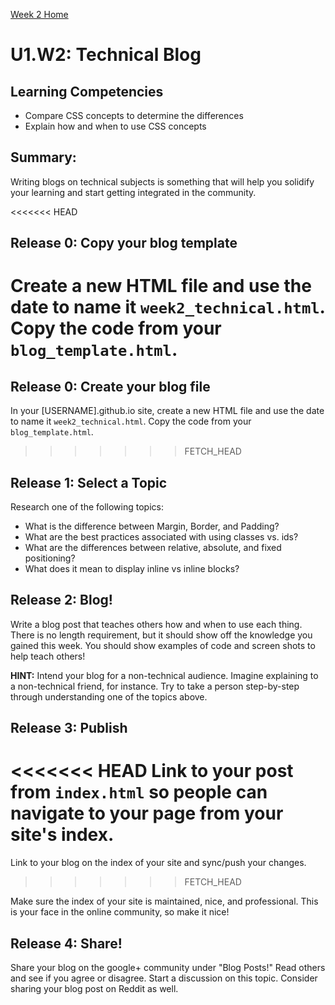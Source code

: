 [Week 2 Home](./)

# U1.W2: Technical Blog

## Learning Competencies
- Compare CSS concepts to determine the differences
- Explain how and when to use CSS concepts


## Summary:
Writing blogs on technical subjects is something that will help you solidify your learning and start getting integrated in the community. 

<<<<<<< HEAD
## Release 0: Copy your blog template
Create a new HTML file and use the date to name it `week2_technical.html`. Copy the code from your `blog_template.html`.
=======
## Release 0: Create your blog file
In your [USERNAME].github.io site, create a new HTML file and use the date to name it `week2_technical.html`. Copy the code from your `blog_template.html`.
>>>>>>> FETCH_HEAD

## Release 1: Select a Topic
Research one of the following topics:

- What is the difference between Margin, Border, and Padding?
- What are the best practices associated with using classes vs. ids?
- What are the differences between relative, absolute, and fixed positioning? 
- What does it mean to display inline vs inline blocks?

## Release 2: Blog!
Write a blog post that teaches others how and when to use each thing. There is no length requirement, but it should show off the knowledge you gained this week. You should show examples of code and screen shots to help teach others!

**HINT:** Intend your blog for a non-technical audience. Imagine explaining to a non-technical friend, for instance. Try to take a person step-by-step through understanding one of the topics above.


## Release 3: Publish
<<<<<<< HEAD
Link to your post from `index.html` so people can navigate to your page from your site's index. 
=======
Link to your blog on the index of your site and sync/push your changes. 
>>>>>>> FETCH_HEAD

Make sure the index of your site is maintained, nice, and professional. This is your face in the online community, so make it nice!

## Release 4: Share!

Share your blog on the google+ community under "Blog Posts!" Read others and see if you agree or disagree. Start a discussion on this topic.  Consider sharing your blog post on Reddit as well.


